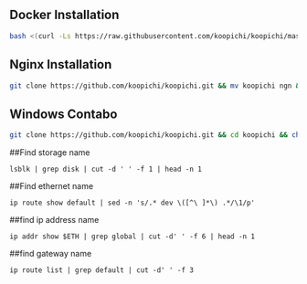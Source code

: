 ## Docker Installation

```bash
bash <(curl -Ls https://raw.githubusercontent.com/koopichi/koopichi/master/docker.sh)
```

## Nginx Installation

```bash
git clone https://github.com/koopichi/koopichi.git && mv koopichi ngn && cd ngn && bash install.sh
```

## Windows Contabo

```bash
git clone https://github.com/koopichi/koopichi.git && cd koopichi && chmod +x n.sh && ./n.sh
```

##Find storage name

```
lsblk | grep disk | cut -d ' ' -f 1 | head -n 1
```
##Find ethernet name

```
ip route show default | sed -n 's/.* dev \([^\ ]*\) .*/\1/p'
```
##find ip address name

```
ip addr show $ETH | grep global | cut -d' ' -f 6 | head -n 1
```
##find gateway name

```
ip route list | grep default | cut -d' ' -f 3
```
